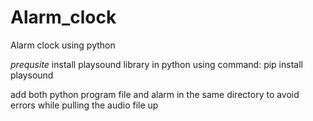 # Alarm_clock
Alarm clock using python

$prequsite$
install playsound library in python using command: pip install playsound

add both python program file and alarm in the same directory to avoid errors while pulling the audio file up
